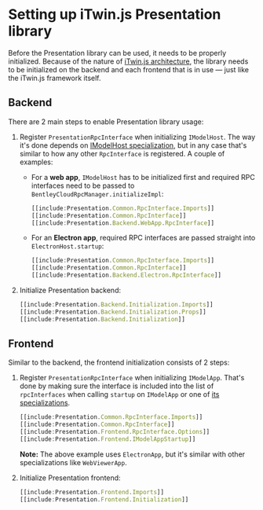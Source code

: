 # Setting up iTwin.js Presentation library

Before the Presentation library can be used, it needs to be properly initialized. Because of the nature of [iTwin.js architecture](../../SoftwareArchitecture.md), the library needs to be initialized on the backend and each frontend that is in use — just like the iTwin.js framework itself.

## Backend

There are 2 main steps to enable Presentation library usage:

1. Register `PresentationRpcInterface` when initializing `IModelHost`. The way it's done depends on [IModelHost specialization](../../backend/IModelHost.md#imodelhost-specializations), but in any case that's similar to how any other `RpcInterface` is registered. A couple of examples:

   - For a **web app**, `IModelHost` has to be initialized first and required RPC interfaces need to be passed to `BentleyCloudRpcManager.initializeImpl`:

     ```ts
     [[include:Presentation.Common.RpcInterface.Imports]]
     [[include:Presentation.Common.RpcInterface]]
     [[include:Presentation.Backend.WebApp.RpcInterface]]
     ```

   - For an **Electron app**, required RPC interfaces are passed straight into `ElectronHost.startup`:

     ```ts
     [[include:Presentation.Common.RpcInterface.Imports]]
     [[include:Presentation.Common.RpcInterface]]
     [[include:Presentation.Backend.Electron.RpcInterface]]
     ```

2. Initialize Presentation backend:

   ```ts
   [[include:Presentation.Backend.Initialization.Imports]]
   [[include:Presentation.Backend.Initialization.Props]]
   [[include:Presentation.Backend.Initialization]]
   ```

## Frontend

Similar to the backend, the frontend initialization consists of 2 steps:

1. Register `PresentationRpcInterface` when initializing `IModelApp`. That's done by making sure the interface is included into the list of `rpcInterfaces` when calling `startup` on `IModelApp` or one of [its specializations](../../frontend/IModelApp.md#imodelapp-specializations).

   ```ts
   [[include:Presentation.Common.RpcInterface.Imports]]
   [[include:Presentation.Common.RpcInterface]]
   [[include:Presentation.Frontend.RpcInterface.Options]]
   [[include:Presentation.Frontend.IModelAppStartup]]
   ```

   **Note:** The above example uses `ElectronApp`, but it's similar with other specializations like `WebViewerApp`.

2. Initialize Presentation frontend:

   ```ts
   [[include:Presentation.Frontend.Imports]]
   [[include:Presentation.Frontend.Initialization]]
   ```
